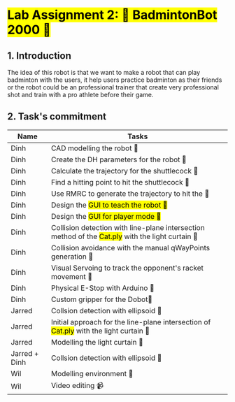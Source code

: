 # <mark>Lab Assignment 2: 🤖 BadmintonBot 2000 🏸
## 1. Introduction
The idea of this robot is that we want to make a robot that can play badminton with the users, it help users practice badminton as their friends or the robot could be an professional trainer that create very professional shot and train with a pro athlete before their game.
## 2. Task's commitment
<!-- Tables -->
|Name | Tasks      |
|-----|------------|
|Dinh |CAD modelling the robot 🤖|
|Dinh |Create the DH parameters for the robot 🤖|
|Dinh |Calculate the trajectory for the shuttlecock 🏸|
|Dinh |Find a hitting point to hit the shuttlecock 🏸|
|Dinh |Use RMRC to generate the trajectory to hit the 🏸|
|Dinh |Design the <mark>GUI to teach the robot 🏸|
|Dinh |Design the <mark>GUI for player mode 🏸|
|Dinh |Collision detection with line-plane intersection method of the <mark>Cat.ply</mark> with the light curtain :slightly_smiling_face:|
|Dinh |Collision avoidance with the manual qWayPoints generation :slightly_smiling_face:|
|Dinh |Visual Servoing to track the opponent's racket movement :slightly_smiling_face:|
|Dinh |Physical E-Stop with Arduino :slightly_smiling_face:|
|Dinh |Custom gripper for the Dobot:slightly_smiling_face:|
|Jarred |Collsion detection with ellipsoid  :slightly_smiling_face:|
|Jarred |Initial approach for the line-plane intersection of <mark>Cat.ply</mark> with the light curtain  :slightly_smiling_face:|
|Jarred |Modelling the light curtain :slightly_smiling_face:|
|Jarred + Dinh|Collsion detection with ellipsoid  :slightly_smiling_face:|
|Wil|Modelling environment :slightly_smiling_face:|
|Wil|Video editing 📹|

